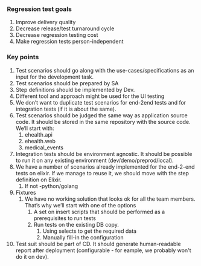 ### Regression test goals
1. Improve delivery quality
2. Decrease release/test turnaround cycle
3. Decrease regression testing cost
4. Make regression tests person-independent

### Key points
1. Test scenarios should go along with the use-cases/specifications as an input for the development task.
2. Test scenarios should be prepared by SA
3. Step definitions should be implemented by Dev.
4. Different tool and approach might be used for the UI testing
5. We don’t want to duplicate test scenarios for end-2end tests and for integration tests (if it is about the same).
6. Test scenarios should be judged the same way as application source code. It should be stored in the same repository with the source code. We’ll start with:
    1. ehealth.api
    2. ehealth.web
    3. medical_events
7. Integration tests should be environment agnostic. It should be possible to run it on any existing environment (dev/demo/preprod/local).
8. We have a number of scenarios already implemented for the end-2-end tests on elixir. If we manage to reuse it, we should move with the step definition on Elixir.
    1. If not -python/golang
9. Fixtures
    1. We have no working solution that looks ok for all the team members. That’s why we’ll start with one of the options
        1. A set on insert scripts that should be performed as a prerequisites to run tests
        2. Run tests on the existing DB copy.
            1. Using selects to get the required data
            2. Manually fill-in the configuration
10. Test suit should be part of CD. It should generate human-readable report after deployment (configurable - for eample, we probably won't do it on dev).
